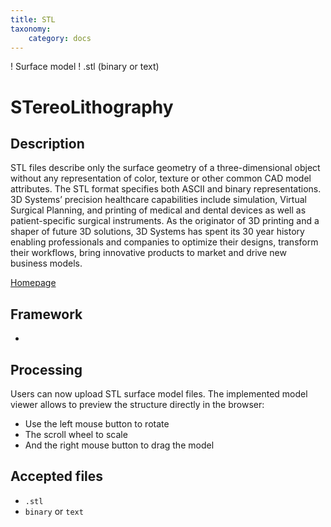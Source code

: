 ```yaml
---
title: STL
taxonomy:
    category: docs
---
```


! Surface model
! .stl (binary or text)

# STereoLithography

## Description

STL files describe only the surface geometry of a three-dimensional object without any representation of color, texture or other common CAD model attributes. The STL format specifies both ASCII and binary representations. 3D Systems’ precision healthcare capabilities include simulation, Virtual Surgical Planning, and printing of medical and dental devices as well as patient-specific surgical instruments. As the originator of 3D printing and a shaper of future 3D solutions, 3D Systems has spent its 30 year history enabling professionals and companies to optimize their designs, transform their workflows, bring innovative products to market and drive new business models. 

[Homepage](http://www.3dsystems.com/quickparts/learning-center/what-is-stl-file)


## Framework

- ​

## Processing

Users can now upload STL surface model files. The implemented model viewer allows to  preview the structure directly in the browser:

- Use the left mouse button to rotate
- The scroll wheel  to scale
- And the right mouse button to drag the model

## Accepted files
- `.stl`
- `binary` or `text`
